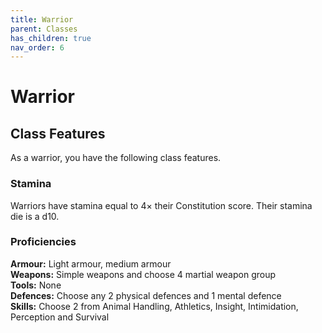 ```yaml
---
title: Warrior
parent: Classes
has_children: true
nav_order: 6
---
```


# Warrior

## Class Features
As a warrior, you have the following class features.

### Stamina
Warriors have stamina equal to 4× their Constitution score. Their stamina die is a d10.

### Proficiencies
**Armour:** Light armour, medium armour<br>
**Weapons:** Simple weapons and choose 4 martial weapon group<br>
**Tools:** None<br>
**Defences:** Choose any 2 physical defences and 1 mental defence<br>
**Skills:** Choose 2 from Animal Handling, Athletics, Insight, Intimidation, Perception and Survival
